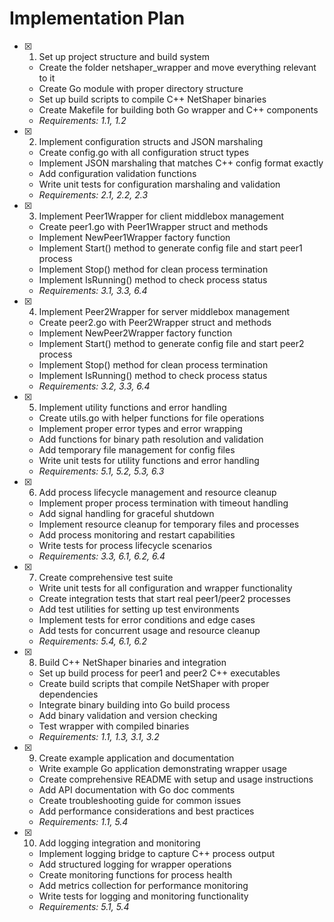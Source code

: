 # Implementation Plan

- [x] 1. Set up project structure and build system
  - Create the folder netshaper_wrapper and move everything relevant to it
  - Create Go module with proper directory structure
  - Set up build scripts to compile C++ NetShaper binaries
  - Create Makefile for building both Go wrapper and C++ components
  - _Requirements: 1.1, 1.2_

- [x] 2. Implement configuration structs and JSON marshaling
  - Create config.go with all configuration struct types
  - Implement JSON marshaling that matches C++ config format exactly
  - Add configuration validation functions
  - Write unit tests for configuration marshaling and validation
  - _Requirements: 2.1, 2.2, 2.3_

- [x] 3. Implement Peer1Wrapper for client middlebox management
  - Create peer1.go with Peer1Wrapper struct and methods
  - Implement NewPeer1Wrapper factory function
  - Implement Start() method to generate config file and start peer1 process
  - Implement Stop() method for clean process termination
  - Implement IsRunning() method to check process status
  - _Requirements: 3.1, 3.3, 6.4_

- [x] 4. Implement Peer2Wrapper for server middlebox management
  - Create peer2.go with Peer2Wrapper struct and methods
  - Implement NewPeer2Wrapper factory function
  - Implement Start() method to generate config file and start peer2 process
  - Implement Stop() method for clean process termination
  - Implement IsRunning() method to check process status
  - _Requirements: 3.2, 3.3, 6.4_

- [x] 5. Implement utility functions and error handling
  - Create utils.go with helper functions for file operations
  - Implement proper error types and error wrapping
  - Add functions for binary path resolution and validation
  - Add temporary file management for config files
  - Write unit tests for utility functions and error handling
  - _Requirements: 5.1, 5.2, 5.3, 6.3_

- [x] 6. Add process lifecycle management and resource cleanup
  - Implement proper process termination with timeout handling
  - Add signal handling for graceful shutdown
  - Implement resource cleanup for temporary files and processes
  - Add process monitoring and restart capabilities
  - Write tests for process lifecycle scenarios
  - _Requirements: 3.3, 6.1, 6.2, 6.4_

- [x] 7. Create comprehensive test suite
  - Write unit tests for all configuration and wrapper functionality
  - Create integration tests that start real peer1/peer2 processes
  - Add test utilities for setting up test environments
  - Implement tests for error conditions and edge cases
  - Add tests for concurrent usage and resource cleanup
  - _Requirements: 5.4, 6.1, 6.2_

- [x] 8. Build C++ NetShaper binaries and integration
  - Set up build process for peer1 and peer2 C++ executables
  - Create build scripts that compile NetShaper with proper dependencies
  - Integrate binary building into Go build process
  - Add binary validation and version checking
  - Test wrapper with compiled binaries
  - _Requirements: 1.1, 1.3, 3.1, 3.2_

- [x] 9. Create example application and documentation
  - Write example Go application demonstrating wrapper usage
  - Create comprehensive README with setup and usage instructions
  - Add API documentation with Go doc comments
  - Create troubleshooting guide for common issues
  - Add performance considerations and best practices
  - _Requirements: 1.1, 5.4_

- [x] 10. Add logging integration and monitoring
  - Implement logging bridge to capture C++ process output
  - Add structured logging for wrapper operations
  - Create monitoring functions for process health
  - Add metrics collection for performance monitoring
  - Write tests for logging and monitoring functionality
  - _Requirements: 5.1, 5.4_